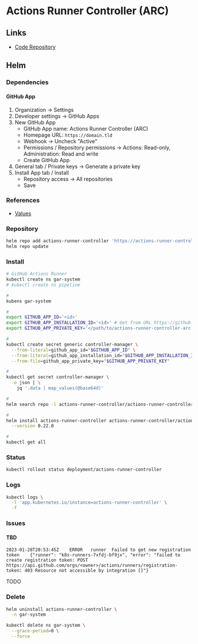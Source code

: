 # Actions Runner Controller (ARC)

## Links

- [Code Repository](https://github.com/actions/actions-runner-controller)

## Helm

### Dependencies

#### GitHub App

1. Organization -> Settings
2. Developer settings -> GitHub Apps
3. New GitHub App
   - GitHub App name: Actions Runner Controller (ARC)
   - Homepage URL: `https://domain.tld`
   - Webhook -> Uncheck "Active"
   - Permissions / Repository permissions -> Actions: Read-only, Administration: Read and write
   - Create GitHub App
4. General tab / Private keys -> Generate a private key
5. Install App tab / Install
   - Repository access -> All repositories
   - Save

### References

- [Values](https://github.com/actions/actions-runner-controller/tree/master/charts/actions-runner-controller#values)

### Repository

```sh
helm repo add actions-runner-controller 'https://actions-runner-controller.github.io/actions-runner-controller'
helm repo update
```

### Install

```sh
# GitHub Actions Runner
kubectl create ns gar-system
# kubectl create ns pipeline

#
kubens gar-system

#
export GITHUB_APP_ID='<id>'
export GITHUB_APP_INSTALLATION_ID='<id>' # Get from URL https://github.com/organizations/<org>/settings/installations/<id>
export GITHUB_APP_PRIVATE_KEY='</path/to/actions-runner-controller-arc.*.private-key.pem>'

#
kubectl create secret generic controller-manager \
  --from-literal=github_app_id="$GITHUB_APP_ID" \
  --from-literal=github_app_installation_id="$GITHUB_APP_INSTALLATION_ID" \
  --from-file=github_app_private_key="$GITHUB_APP_PRIVATE_KEY"

#
kubectl get secret controller-manager \
  -o json | \
    jq '.data | map_values(@base64d)'

#
helm search repo -l actions-runner-controller/actions-runner-controller

#
helm install actions-runner-controller actions-runner-controller/actions-runner-controller \
  --version 0.22.0

#
kubectl get all
```

### Status

```sh
kubectl rollout status deployment/actions-runner-controller
```

### Logs

```sh
kubectl logs \
  -l 'app.kubernetes.io/instance=actions-runner-controller' \
  -f
```

### Issues

#### TBD

```log
2023-01-28T20:53:45Z    ERROR   runner  Failed to get new registration token    {"runner": "k8s-runners-7xfdj-bf9jx", "error": "failed to create registration token: POST https://api.github.com/orgs/<owner>/actions/runners/registration-token: 403 Resource not accessible by integration []"}
```

TODO

<!--
https://github.com/organizations/<owner>/settings/installations
-->

### Delete

```sh
helm uninstall actions-runner-controller \
  -n gar-system

kubectl delete ns gar-system \
  --grace-period=0 \
  --force
```
